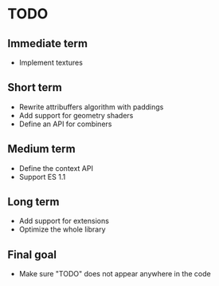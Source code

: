 # TODO

## Immediate term

- Implement textures

## Short term

- Rewrite attribuffers algorithm with paddings
- Add support for geometry shaders
- Define an API for combiners

## Medium term

- Define the context API
- Support ES 1.1

## Long term

- Add support for extensions
- Optimize the whole library

## Final goal

- Make sure "TODO" does not appear anywhere in the code